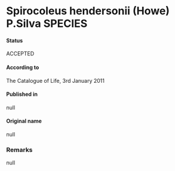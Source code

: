 # Spirocoleus hendersonii (Howe) P.Silva SPECIES

#### Status
ACCEPTED

#### According to
The Catalogue of Life, 3rd January 2011

#### Published in
null

#### Original name
null

### Remarks
null